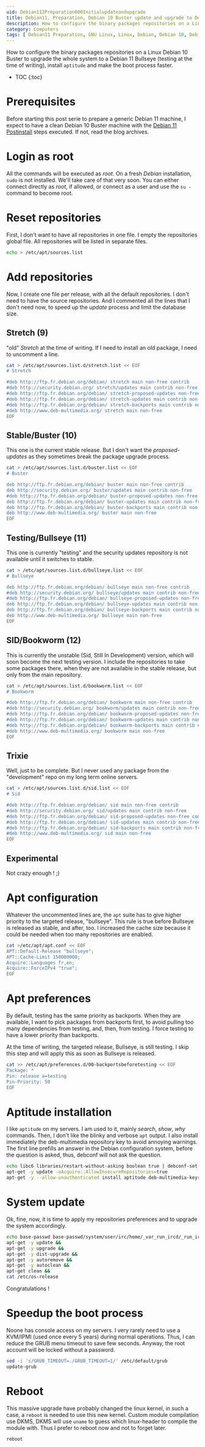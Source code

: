 ```yaml
---
uid: Debian112Preparation000Initialupdateandupgrade
title: Debian11, Preparation, Debian 10 Buster update and upgrade to Debian 11 Bullseye
description: How to configure the binary packages repositories on a Linux Debian 10 Buster to upgrade the whole system to a Debian 11 Bullseye (testing at the time of writing), install `aptitude` and make the boot process faster.
category: Computers
tags: [ Debian11 Preparation, GNU Linux, Linux, Debian, Debian 10, Debian 11, Buster, Bullseye, Server, Installation, Upgrade ]
---
```


How to configure the binary packages repositories on a Linux Debian 10 Buster to upgrade the whole system to a Debian 11 Bullseye (testing at the time of writing), install `aptitude` and make the boot process faster.

* TOC
{:toc}

# Prerequisites

Before starting this post serie to prepare a generic Debian 11 machine, I expect to have a clean Debian 10 Buster machine with the [Debian 11 Postinstall](/pages/en/tags/#debian11-postinstall) steps executed. If not, read the blog archives.


# Login as root

All the commands will be executed as *root*. On a fresh *Debian* installation, `sudo` is not installed. We'll take care of that very soon. You can either connect directly as *root*, if allowed, or connect as a user and use the `su -` command to become root.

# Reset repositories

First, I don't want to have all repositories in one file. I empty the repositories global file. All repositories will be listed in separate files.
```bash
echo > /etc/apt/sources.list
```

# Add repositories

Now, I create one file per release, with all the default repositories. I don't need to have the source repositories. And I commented all the lines that I don't need now, to speed up the *update* process and limit the database size.


## Stretch (9)

"old" *Stretch* at the time of writing. If I need to install an old package, I need to uncomment a line.
```bash
cat > /etc/apt/sources.list.d/stretch.list << EOF
# Stretch

#deb http://ftp.fr.debian.org/debian/ stretch main non-free contrib
#deb http://security.debian.org/ stretch/updates main contrib non-free
#deb http://ftp.fr.debian.org/debian/ stretch-proposed-updates non-free contrib main
#deb http://ftp.fr.debian.org/debian/ stretch-updates main contrib non-free
#deb http://ftp.fr.debian.org/debian/ stretch-backports main contrib non-free
#deb http://www.deb-multimedia.org/ stretch main non-free
EOF
```

## Stable/Buster (10)

This one is the current stable release. But I don't want the *proposed-updates* as they sometimes break the package upgrade process.
```bash
cat > /etc/apt/sources.list.d/buster.list << EOF
# Buster

deb http://ftp.fr.debian.org/debian/ buster main non-free contrib
deb http://security.debian.org/ buster/updates main contrib non-free
#deb http://ftp.fr.debian.org/debian/ buster-proposed-updates non-free contrib main
deb http://ftp.fr.debian.org/debian/ buster-updates main contrib non-free
deb http://ftp.fr.debian.org/debian/ buster-backports main contrib non-free
deb http://www.deb-multimedia.org/ buster main non-free
EOF
```

## Testing/Bullseye (11)

This one is currently "testing"  and the security updates repository is not available until it switches to stable.
```bash
cat > /etc/apt/sources.list.d/bullseye.list << EOF
# Bullseye

deb http://ftp.fr.debian.org/debian/ bullseye main non-free contrib
#deb http://security.debian.org/ bullseye/updates main contrib non-free
#deb http://ftp.fr.debian.org/debian/ bullseye-proposed-updates non-free contrib main
deb http://ftp.fr.debian.org/debian/ bullseye-updates main contrib non-free
deb http://ftp.fr.debian.org/debian/ bullseye-backports main contrib non-free
deb http://www.deb-multimedia.org/ bullseye main non-free
EOF
```

## SID/Bookworm (12)

This is currently the unstable (Sid, Still In Development) version, which will soon become the next testing version. I include the repositories to take some packages there, when they are not available in the stable release, but only from the main repository.
```bash
cat > /etc/apt/sources.list.d/bookworm.list << EOF
# Bookworm

#deb http://ftp.fr.debian.org/debian/ bookworm main non-free contrib
#deb http://security.debian.org/ bookworm/updates main contrib non-free
#deb http://ftp.fr.debian.org/debian/ bookworm-proposed-updates non-free contrib main
#deb http://ftp.fr.debian.org/debian/ bookworm-updates main contrib non-free
#deb http://ftp.fr.debian.org/debian/ bookworm-backports main contrib non-free
#deb http://www.deb-multimedia.org/ bookworm main non-free
EOF
```

## Trixie

Well, just to be complete. But I never used any package from the "development" repo on my long term online servers.
```bash
cat > /etc/apt/sources.list.d/sid.list << EOF
# Sid

#deb http://ftp.fr.debian.org/debian/ sid main non-free contrib
#deb http://security.debian.org/ sid/updates main contrib non-free
#deb http://ftp.fr.debian.org/debian/ sid-proposed-updates non-free contrib main
#deb http://ftp.fr.debian.org/debian/ sid-updates main contrib non-free
#deb http://ftp.fr.debian.org/debian/ sid-backports main contrib non-free
#deb http://www.deb-multimedia.org/ sid main non-free
EOF
```

## Experimental

Not crazy enough ! ;)

# Apt configuration

Whatever the uncommented lines are, the `apt` suite has to give higher priority to the targeted release, "bullseye". This rule is true before Bullseye is released as stable, and after, too. I increased the cache size because it could be needed when too many repositories are enabled. 
```bash
cat >/etc/apt/apt.conf << EOF
APT::Default-Release "bullseye";
APT::Cache-Limit 150000000;
Acquire::Languages fr,en;
Acquire::ForceIPv4 "true";
EOF
```

# Apt preferences

By default, testing has the same priority as backports. When they are available, I want to pick packages from backports first, to avoid pulling too many dependencies from testing, and, then, from testing. I force testing to have a lower priority than backports.

At the time of writing, the targeted release, Bullseye, is still testing. I skip this step and will apply this as soon as Bullseye is released.

```bash
cat >> /etc/apt/preferences.d/00-backportsbeforetesting << EOF
Package: *
Pin: release a=testing
Pin-Priority: 50
EOF
```

# Aptitude installation

I like `aptitude` on my servers. I am used to it, mainly *search*, *show*, *why* commands. Then, I don't like the blinky and verbose `apt` output. I also install immediately the deb-multimedia repository key to avoid annoying warnings. The first line prefills an answer in the Debian configuration system, before the question is asked, thus, debconf will not ask the question.
```bash
echo libc6 libraries/restart-without-asking boolean true | debconf-set-selections
apt-get -y update -oAcquire::AllowInsecureRepositories=true
apt-get -y --allow-unauthenticated install aptitude deb-multimedia-keyring
```

# System update

Ok, fine, now, it is time to apply my repositories preferences and to upgrade the system accordingly.
```bash
echo base-passwd base-passwd/system/user/irc/home/_var_run_ircd/_run_ircd boolean true | debconf-set-selections
apt-get -y update &&
apt-get -y upgrade &&
apt-get -y dist-upgrade &&
apt-get -y autoremove &&
apt-get -y autoclean &&
apt-get clean &&
cat /etc/os-release
```
Congratulations !

# Speedup the boot process

Noone has console access on my servers. I very rarely need to use a KVM/IPMI (used once every 5 years) during normal operations. Thus, I can reduce the GRUB menu timeout to save few seconds. Anyway, the root account will be locked without a password.
```bash
sed -i 's/GRUB_TIMEOUT=./GRUB_TIMEOUT=1/' /etc/default/grub
update-grub
```

# Reboot

This massive upgrade have probably changed the linux kernel, in such a case, a `reboot` is needed to use this new kernel. Custom module compilation use DKMS, DKMS will use `uname` to guess which linux-header to compile the module with. Thus I prefer to reboot now and not to forget later.

```bash
reboot
```
